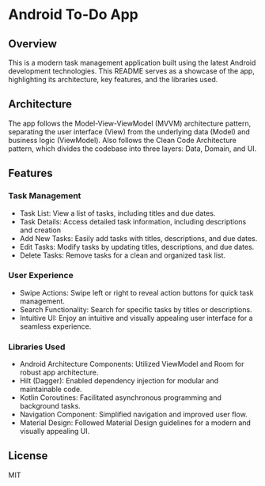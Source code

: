 # Android To-Do App
## Overview
This is a modern task management application built using the latest Android development technologies.
This README serves as a showcase of the app, highlighting its architecture, key features, and the libraries used.



## Architecture
The app follows the Model-View-ViewModel (MVVM) architecture pattern, separating the user interface (View) from the underlying data (Model) and business logic (ViewModel). Also follows the Clean Code Architecture pattern, which divides the codebase into three layers: Data, Domain, and UI. 

## Features

### Task Management

- Task List: View a list of tasks, including titles and due dates.
- Task Details: Access detailed task information, including descriptions and creation 
- Add New Tasks: Easily add tasks with titles, descriptions, and due dates.
- Edit Tasks: Modify tasks by updating titles, descriptions, and due dates.
- Delete Tasks: Remove tasks for a clean and organized task list.

### User Experience

- Swipe Actions: Swipe left or right to reveal action buttons for quick task management.
- Search Functionality: Search for specific tasks by titles or descriptions.
- Intuitive UI: Enjoy an intuitive and visually appealing user interface for a seamless experience.

### Libraries Used
- Android Architecture Components: Utilized ViewModel and Room for robust app architecture.
- Hilt (Dagger): Enabled dependency injection for modular and maintainable code.
- Kotlin Coroutines: Facilitated asynchronous programming and background tasks.
- Navigation Component: Simplified navigation and improved user flow.
- Material Design: Followed Material Design guidelines for a modern and visually appealing UI.

## License

MIT
